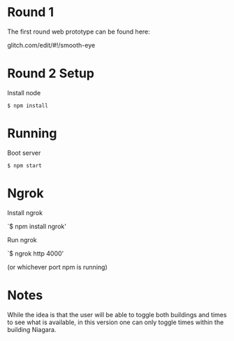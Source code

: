 # Round 1

The first round web prototype can be found here:

glitch.com/edit/#!/smooth-eye

# Round 2 Setup 

Install node

`$ npm install`

# Running

Boot server

`$ npm start`

# Ngrok

Install ngrok

`$ npm install ngrok'

Run ngrok

`$ ngrok http 4000'

(or whichever port npm is running)

# Notes

While the idea is that the user will be able to toggle both buildings and times to see what is available, in this version one can only toggle times within the building Niagara.
